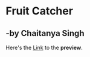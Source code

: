 # Fruit Catcher
## -by Chaitanya Singh
Here's the [Link](https://github.com/ChaitanyaSingh11/Fruit-Catcher.git) to the **preview**.